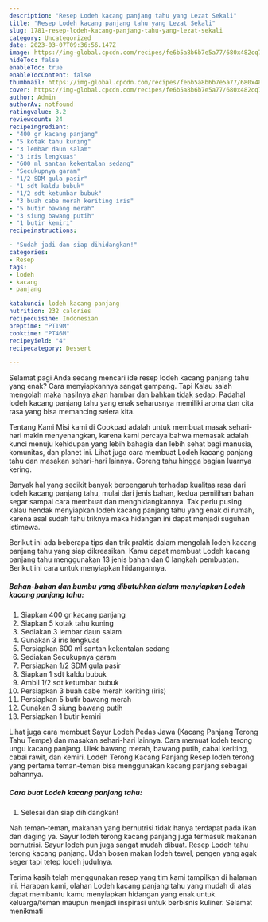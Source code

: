 ```yaml
---
description: "Resep Lodeh kacang panjang tahu yang Lezat Sekali"
title: "Resep Lodeh kacang panjang tahu yang Lezat Sekali"
slug: 1781-resep-lodeh-kacang-panjang-tahu-yang-lezat-sekali
category: Uncategorized
date: 2023-03-07T09:36:56.147Z
image: https://img-global.cpcdn.com/recipes/fe6b5a8b6b7e5a77/680x482cq70/lodeh-kacang-panjang-tahu-foto-resep-utama.jpg
hideToc: false
enableToc: true
enableTocContent: false
thumbnail: https://img-global.cpcdn.com/recipes/fe6b5a8b6b7e5a77/680x482cq70/lodeh-kacang-panjang-tahu-foto-resep-utama.jpg
cover: https://img-global.cpcdn.com/recipes/fe6b5a8b6b7e5a77/680x482cq70/lodeh-kacang-panjang-tahu-foto-resep-utama.jpg
author: Admin
authorAv: notfound
ratingvalue: 3.2
reviewcount: 24
recipeingredient:
- "400 gr kacang panjang"
- "5 kotak tahu kuning"
- "3 lembar daun salam"
- "3 iris lengkuas"
- "600 ml santan kekentalan sedang"
- "Secukupnya garam"
- "1/2 SDM gula pasir"
- "1 sdt kaldu bubuk"
- "1/2 sdt ketumbar bubuk"
- "3 buah cabe merah keriting iris"
- "5 butir bawang merah"
- "3 siung bawang putih"
- "1 butir kemiri"
recipeinstructions:

- "Sudah jadi dan siap dihidangkan!"
categories:
- Resep
tags:
- lodeh
- kacang
- panjang

katakunci: lodeh kacang panjang 
nutrition: 232 calories
recipecuisine: Indonesian
preptime: "PT19M"
cooktime: "PT46M"
recipeyield: "4"
recipecategory: Dessert

---
```



Selamat pagi Anda sedang mencari ide resep lodeh kacang panjang tahu yang enak? Cara menyiapkannya sangat gampang. Tapi Kalau salah mengolah maka hasilnya akan hambar dan bahkan tidak sedap. Padahal lodeh kacang panjang tahu yang enak seharusnya memiliki aroma dan cita rasa yang bisa memancing selera kita.


Tentang Kami Misi kami di Cookpad adalah untuk membuat masak sehari-hari makin menyenangkan, karena kami percaya bahwa memasak adalah kunci menuju kehidupan yang lebih bahagia dan lebih sehat bagi manusia, komunitas, dan planet ini. Lihat juga cara membuat Lodeh kacang panjang tahu dan masakan sehari-hari lainnya. Goreng tahu hingga bagian luarnya kering.

Banyak hal yang sedikit banyak berpengaruh terhadap kualitas rasa dari lodeh kacang panjang tahu, mulai dari jenis bahan, kedua pemilihan bahan segar sampai cara membuat dan menghidangkannya. Tak perlu pusing kalau hendak menyiapkan lodeh kacang panjang tahu yang enak di rumah, karena asal sudah tahu triknya maka hidangan ini dapat menjadi suguhan istimewa.


Berikut ini ada beberapa tips dan trik praktis dalam mengolah lodeh kacang panjang tahu yang siap dikreasikan. Kamu dapat membuat Lodeh kacang panjang tahu menggunakan 13 jenis bahan dan 0 langkah pembuatan. Berikut ini cara untuk menyiapkan hidangannya.

<!--inarticleads1-->

##### Bahan-bahan dan bumbu yang dibutuhkan dalam menyiapkan Lodeh kacang panjang tahu:

1. Siapkan 400 gr kacang panjang
1. Siapkan 5 kotak tahu kuning
1. Sediakan 3 lembar daun salam
1. Gunakan 3 iris lengkuas
1. Persiapkan 600 ml santan kekentalan sedang
1. Sediakan Secukupnya garam
1. Persiapkan 1/2 SDM gula pasir
1. Siapkan 1 sdt kaldu bubuk
1. Ambil 1/2 sdt ketumbar bubuk
1. Persiapkan 3 buah cabe merah keriting (iris)
1. Persiapkan 5 butir bawang merah
1. Gunakan 3 siung bawang putih
1. Persiapkan 1 butir kemiri


Lihat juga cara membuat Sayur Lodeh Pedas Jawa (Kacang Panjang Terong Tahu Tempe) dan masakan sehari-hari lainnya. Cara memuat lodeh terong ungu kacang panjang. Ulek bawang merah, bawang putih, cabai keriting, cabai rawit, dan kemiri. Lodeh Terong Kacang Panjang Resep lodeh terong yang pertama teman-teman bisa menggunakan kacang panjang sebagai bahannya. 

<!--inarticleads2-->

##### Cara buat Lodeh kacang panjang tahu:


1. Selesai dan siap dihidangkan!

Nah teman-teman, makanan yang bernutrisi tidak hanya terdapat pada ikan dan daging ya. Sayur lodeh terong kacang panjang juga termasuk makanan bernutrisi. Sayur lodeh pun juga sangat mudah dibuat. Resep Lodeh tahu terong kacang panjang. Udah bosen makan lodeh tewel, pengen yang agak seger tapi tetep lodeh judulnya. 

Terima kasih telah menggunakan resep yang tim kami tampilkan di halaman ini. Harapan kami, olahan Lodeh kacang panjang tahu yang mudah di atas dapat membantu kamu menyiapkan hidangan yang enak untuk keluarga/teman maupun menjadi inspirasi untuk berbisnis kuliner. Selamat menikmati

